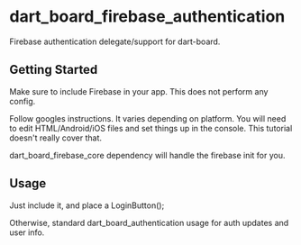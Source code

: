 # dart_board_firebase_authentication

Firebase authentication delegate/support for dart-board.

## Getting Started

Make sure to include Firebase in your app. This does not perform any config.

Follow googles instructions. It varies depending on platform. You will need to edit HTML/Android/iOS files and set things up in the console. This tutorial doesn't really cover that.

dart_board_firebase_core dependency will handle the firebase init for you.

## Usage

Just include it, and place a LoginButton();

Otherwise, standard dart_board_authentication usage for auth updates and user info.



